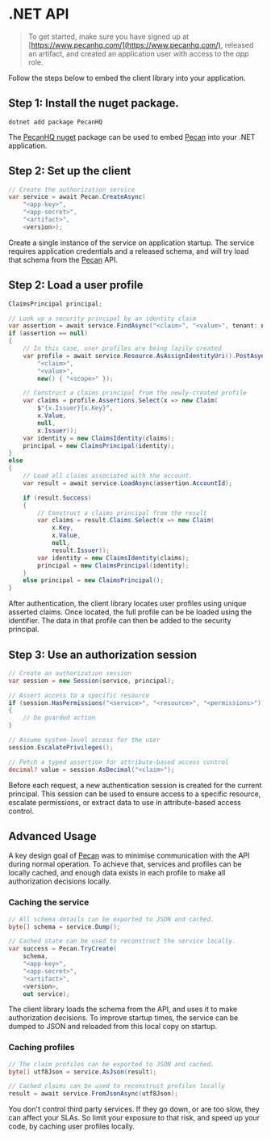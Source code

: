 # .NET API

> To get started, make sure you have signed up at [https://www.pecanhq.com/](https://www.pecanhq.com/), released an artifact, and created an application user with access to the *app* role.

Follow the steps below to embed the client library into your application.

## Step 1: Install the nuget package.

```shell
dotnet add package PecanHQ
```

The [PecanHQ nuget](https://www.nuget.org/packages/PecanHQ) package can be used to embed [Pecan](https://www.pecanhq.com/) into your .NET application.

## Step 2: Set up the client

```csharp
// Create the authorization service
var service = await Pecan.CreateAsync(
    "<app-key>",
    "<app-secret>",
    "<artifact>",
    <version>);
```

Create a single instance of the service on application startup. The service requires application credentials and a released schema, and will try load that schema from the [Pecan](https://www.pecanhq.com/) API.

## Step 2: Load a user profile

```csharp
ClaimsPrincipal principal;

// Look up a security principal by an identity claim
var assertion = await service.FindAsync("<claim>", "<value>", tenant: null);
if (assertion == null)
{
    // In this case, user profiles are being lazily created
    var profile = await service.Resource.AsAssignIdentityUri().PostAsync(
        "<claim>",
        "<value>",
        new() { "<scope>" });

    // Construct a claims principal from the newly-created profile
    var claims = profile.Assertions.Select(x => new Claim(
        $"{x.Issuer}{x.Key}",
        x.Value,
        null,
        x.Issuer));
    var identity = new ClaimsIdentity(claims);
    principal = new ClaimsPrincipal(identity);
}
else
{
    // Load all claims associated with the account.
    var result = await service.LoadAsync(assertion.AccountId);

    if (result.Success)
    {
        // Construct a claims principal from the result
        var claims = result.Claims.Select(x => new Claim(
            x.Key,
            x.Value,
            null,
            result.Issuer));
        var identity = new ClaimsIdentity(claims);
        principal = new ClaimsPrincipal(identity);
    }
    else principal = new ClaimsPrincipal();
}
```

After authentication, the client library locates user profiles using unique asserted claims. Once located, the full profile can be be loaded using the identifier. The data in that profile can then be added to the security principal.

## Step 3: Use an authorization session

```csharp
// Create an authorization session
var session = new Session(service, principal);

// Assert access to a specific resource
if (session.HasPermissions("<service>", "<resource>", "<permissions>"))
{
    // Do guarded action
}

// Assume system-level access for the user
session.EscalatePrivileges();

// Fetch a typed assertion for attribute-based access control
decimal? value = session.AsDecimal("<claim>");
```

Before each request, a new authentication session is created for the current principal. This session can be used to ensure access to a specific resource, escalate permissions, or extract data to use in attribute-based access control.

## Advanced Usage

A key design goal of [Pecan](https://www.pecanhq.com/) was to minimise communication with the API during normal operation. To achieve that, services and profiles can be locally cached, and enough data exists in each profile to make all authorization decisions locally.

### Caching the service

```csharp
// All schema details can be exported to JSON and cached.
byte[] schema = service.Dump();

// Cached state can be used to reconstruct the service locally.
var success = Pecan.TryCreate(
    schema,
    "<app-key>",
    "<app-secret>",
    "<artifact>",
    <version>,
    out service);
```

The client library loads the schema from the API, and uses it to make authorization decisions. To improve startup times, the service can be dumped to JSON and reloaded from this local copy on startup.

### Caching profiles

```csharp
// The claim profiles can be exported to JSON and cached.
byte[] utf8Json = service.AsJson(result);

// Cached claims can be used to reconstruct profiles locally
result = await service.FromJsonAsync(utf8Json);
```

You don't control third party services. If they go down, or are too slow, they can affect your SLAs. So limit your exposure to that risk, and speed up your code, by caching user profiles locally.